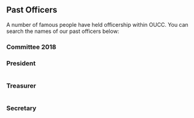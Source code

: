 ## Past Officers

A number of famous people have held officership within OUCC. You can search the names of our past officers below:

### Committee 2018

<Table src="committee2018.json">

### President

<Table src="president.json">

### Treasurer

<Table src="treasurer.json">

### Secretary

<Table src="secretary.json">